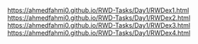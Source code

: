 https://ahmedfahmi0.github.io/RWD-Tasks/Day1/RWDex1.html
https://ahmedfahmi0.github.io/RWD-Tasks/Day1/RWDex2.html
https://ahmedfahmi0.github.io/RWD-Tasks/Day1/RWDex3.html
https://ahmedfahmi0.github.io/RWD-Tasks/Day1/RWDex4.html

